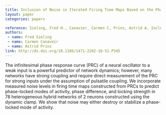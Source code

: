 ```yaml
---
title: Inclusion of Noise in Iterated Firing Time Maps Based on the Phase Response Curve
layout: paper
categories: papers

reference: Sieling, Fred H., Canavier, Carmen C, Prinz, Astrid A. Inclusion of noise in iterated firing time maps based on the phase response curve. Phys Rev E (2010) vol. 81 (6 Pt 1) pp. 061923.
authors: 
 - name: Fred Sieling
 - name: Carmen Canaveir
 - name: Astrid Prinz
link: http://dx.doi.org/10.1186/1471-2202-10-S1-P345
---
```


The infinitesimal phase response curve (PRC) of a neural oscillator to a weak input is a powerful predictor of network dynamics; however, many networks have strong coupling and require direct measurement of the PRC for strong inputs under the assumption of pulsatile coupling. We incorporate measured noise levels in firing time maps constructed from PRCs to predict phase-locked modes of activity, phase difference, and locking strength in 78 heterogeneous hybrid networks of 2 neurons constructed using the dynamic clamp. We show that noise may either destroy or stabilize a phase-locked mode of activity.
